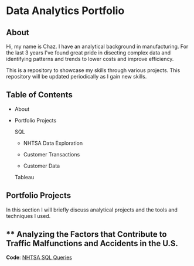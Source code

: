# Data Analytics Portfolio
## About

Hi, my name is Chaz. I have an analytical background in manufacturing. For the last 3 years I've found great pride in disecting complex data and identifying patterns and trends to lower costs and improve efficiency.

This is a repository to showcase my skills through various projects. This repository will be updated periodically as I gain new skills.

## Table of Contents

- About
   
- Portfolio Projects
    
  SQL
        
   - NHTSA Data Exploration 
          
   - Customer Transactions
          
   - Customer Data

  Tableau

## Portfolio Projects

In this section I will briefly discuss analytical projects and the tools and techniques I used.

## ** Analyzing the Factors that Contribute to Traffic Malfunctions and Accidents in the U.S.

**Code**: [NHTSA SQL Queries](https://github.com/clarkhaz1988/SQL-Query/blob/main/NHTSA%20SQL%20Queries.sql)





